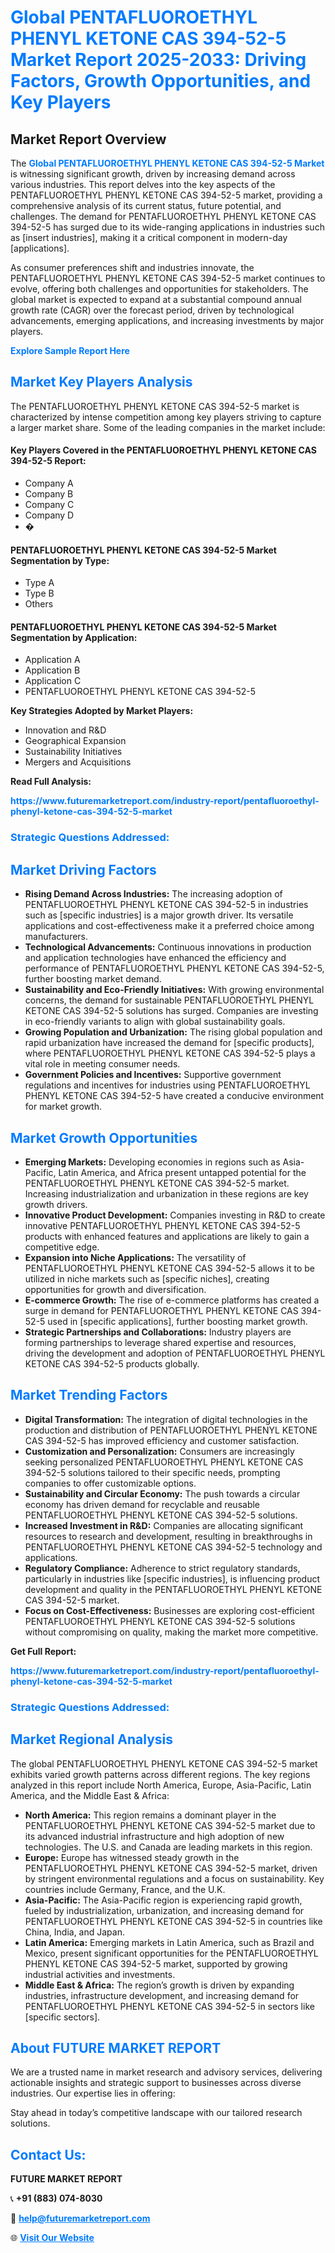 <h1 style="color: #007BFF;">Global PENTAFLUOROETHYL PHENYL KETONE CAS 394-52-5 Market Report 2025-2033: Driving Factors, Growth Opportunities, and Key Players</h1>

<section id="overview">
<h2>Market Report Overview</h2>
<p>The <a href="https://www.futuremarketreport.com/industry-report/pentafluoroethyl-phenyl-ketone-cas-394-52-5-market" style="color: #007BFF; text-decoration: none;"><strong>Global PENTAFLUOROETHYL PHENYL KETONE CAS 394-52-5 Market</strong></a> is witnessing significant growth, driven by increasing demand across various industries. This report delves into the key aspects of the PENTAFLUOROETHYL PHENYL KETONE CAS 394-52-5 market, providing a comprehensive analysis of its current status, future potential, and challenges. The demand for PENTAFLUOROETHYL PHENYL KETONE CAS 394-52-5 has surged due to its wide-ranging applications in industries such as [insert industries], making it a critical component in modern-day [applications].</p>
<p>As consumer preferences shift and industries innovate, the PENTAFLUOROETHYL PHENYL KETONE CAS 394-52-5 market continues to evolve, offering both challenges and opportunities for stakeholders. The global market is expected to expand at a substantial compound annual growth rate (CAGR) over the forecast period, driven by technological advancements, emerging applications, and increasing investments by major players.</p>
</section>

<section id="overview">
<p><a href="https://www.futuremarketreport.com/request-sample/reportId=112135" style="color: #007BFF; text-decoration: none;"><strong>Explore Sample Report Here</strong></a></p>
</section>

<section id="key-players">
<h2 style="color: #007BFF;">Market Key Players Analysis</h2>
<p>The PENTAFLUOROETHYL PHENYL KETONE CAS 394-52-5 market is characterized by intense competition among key players striving to capture a larger market share. Some of the leading companies in the market include:</p>
<h4>Key Players Covered in the PENTAFLUOROETHYL PHENYL KETONE CAS 394-52-5 Report:</h4>
<ul><li>Company A</li><li>Company B</li><li>Company C</li><li>Company D</li><li>�</li></ul>
<h4>PENTAFLUOROETHYL PHENYL KETONE CAS 394-52-5 Market Segmentation by Type:</h4>
<ul><li>Type A</li><li>Type B</li><li>Others</li></ul>

<h4>PENTAFLUOROETHYL PHENYL KETONE CAS 394-52-5 Market Segmentation by Application:</h4>
<ul><li>Application A</li><li>Application B</li><li>Application C</li><li>PENTAFLUOROETHYL PHENYL KETONE CAS 394-52-5</li></ul>
<p><strong>Key Strategies Adopted by Market Players:</strong></p>
<ul>
<li>Innovation and R&D</li>
<li>Geographical Expansion</li>
<li>Sustainability Initiatives</li>
<li>Mergers and Acquisitions</li>
</ul>
</section>

<section>
<p><strong>Read Full Analysis: </strong></p><a href="https://www.futuremarketreport.com/industry-report/pentafluoroethyl-phenyl-ketone-cas-394-52-5-market" style="color: #007BFF; text-decoration: none;"><strong>https://www.futuremarketreport.com/industry-report/pentafluoroethyl-phenyl-ketone-cas-394-52-5-market</strong></a>
<h3 style="color: #007BFF;">Strategic Questions Addressed:</h3>
</section>

<section id="driving-factors">
<h2 style="color: #007BFF;">Market Driving Factors</h2>
<ul>
<li><strong>Rising Demand Across Industries:</strong> The increasing adoption of PENTAFLUOROETHYL PHENYL KETONE CAS 394-52-5 in industries such as [specific industries] is a major growth driver. Its versatile applications and cost-effectiveness make it a preferred choice among manufacturers.</li>
<li><strong>Technological Advancements:</strong> Continuous innovations in production and application technologies have enhanced the efficiency and performance of PENTAFLUOROETHYL PHENYL KETONE CAS 394-52-5, further boosting market demand.</li>
<li><strong>Sustainability and Eco-Friendly Initiatives:</strong> With growing environmental concerns, the demand for sustainable PENTAFLUOROETHYL PHENYL KETONE CAS 394-52-5 solutions has surged. Companies are investing in eco-friendly variants to align with global sustainability goals.</li>
<li><strong>Growing Population and Urbanization:</strong> The rising global population and rapid urbanization have increased the demand for [specific products], where PENTAFLUOROETHYL PHENYL KETONE CAS 394-52-5 plays a vital role in meeting consumer needs.</li>
<li><strong>Government Policies and Incentives:</strong> Supportive government regulations and incentives for industries using PENTAFLUOROETHYL PHENYL KETONE CAS 394-52-5 have created a conducive environment for market growth.</li>
</ul>
</section>

<section id="growth-opportunities">
<h2 style="color: #007BFF;">Market Growth Opportunities</h2>
<ul>
<li><strong>Emerging Markets:</strong> Developing economies in regions such as Asia-Pacific, Latin America, and Africa present untapped potential for the PENTAFLUOROETHYL PHENYL KETONE CAS 394-52-5 market. Increasing industrialization and urbanization in these regions are key growth drivers.</li>
<li><strong>Innovative Product Development:</strong> Companies investing in R&D to create innovative PENTAFLUOROETHYL PHENYL KETONE CAS 394-52-5 products with enhanced features and applications are likely to gain a competitive edge.</li>
<li><strong>Expansion into Niche Applications:</strong> The versatility of PENTAFLUOROETHYL PHENYL KETONE CAS 394-52-5 allows it to be utilized in niche markets such as [specific niches], creating opportunities for growth and diversification.</li>
<li><strong>E-commerce Growth:</strong> The rise of e-commerce platforms has created a surge in demand for PENTAFLUOROETHYL PHENYL KETONE CAS 394-52-5 used in [specific applications], further boosting market growth.</li>
<li><strong>Strategic Partnerships and Collaborations:</strong> Industry players are forming partnerships to leverage shared expertise and resources, driving the development and adoption of PENTAFLUOROETHYL PHENYL KETONE CAS 394-52-5 products globally.</li>
</ul>
</section>

<section id="trending-factors">
<h2 style="color: #007BFF;">Market Trending Factors</h2>
<ul>
<li><strong>Digital Transformation:</strong> The integration of digital technologies in the production and distribution of PENTAFLUOROETHYL PHENYL KETONE CAS 394-52-5 has improved efficiency and customer satisfaction.</li>
<li><strong>Customization and Personalization:</strong> Consumers are increasingly seeking personalized PENTAFLUOROETHYL PHENYL KETONE CAS 394-52-5 solutions tailored to their specific needs, prompting companies to offer customizable options.</li>
<li><strong>Sustainability and Circular Economy:</strong> The push towards a circular economy has driven demand for recyclable and reusable PENTAFLUOROETHYL PHENYL KETONE CAS 394-52-5 solutions.</li>
<li><strong>Increased Investment in R&D:</strong> Companies are allocating significant resources to research and development, resulting in breakthroughs in PENTAFLUOROETHYL PHENYL KETONE CAS 394-52-5 technology and applications.</li>
<li><strong>Regulatory Compliance:</strong> Adherence to strict regulatory standards, particularly in industries like [specific industries], is influencing product development and quality in the PENTAFLUOROETHYL PHENYL KETONE CAS 394-52-5 market.</li>
<li><strong>Focus on Cost-Effectiveness:</strong> Businesses are exploring cost-efficient PENTAFLUOROETHYL PHENYL KETONE CAS 394-52-5 solutions without compromising on quality, making the market more competitive.</li>
</ul>
</section>

<section>
<p><strong>Get Full Report: </strong></p><a href="https://www.futuremarketreport.com/industry-report/pentafluoroethyl-phenyl-ketone-cas-394-52-5-market" style="color: #007BFF; text-decoration: none;"><strong>https://www.futuremarketreport.com/industry-report/pentafluoroethyl-phenyl-ketone-cas-394-52-5-market</strong></a>
<h3 style="color: #007BFF;">Strategic Questions Addressed:</h3>
</section>


<section id="regional-analysis">
<h2 style="color: #007BFF;">Market Regional Analysis</h2>
<p>The global PENTAFLUOROETHYL PHENYL KETONE CAS 394-52-5 market exhibits varied growth patterns across different regions. The key regions analyzed in this report include North America, Europe, Asia-Pacific, Latin America, and the Middle East & Africa:</p>
<ul>
<li><strong>North America:</strong> This region remains a dominant player in the PENTAFLUOROETHYL PHENYL KETONE CAS 394-52-5 market due to its advanced industrial infrastructure and high adoption of new technologies. The U.S. and Canada are leading markets in this region.</li>
<li><strong>Europe:</strong> Europe has witnessed steady growth in the PENTAFLUOROETHYL PHENYL KETONE CAS 394-52-5 market, driven by stringent environmental regulations and a focus on sustainability. Key countries include Germany, France, and the U.K.</li>
<li><strong>Asia-Pacific:</strong> The Asia-Pacific region is experiencing rapid growth, fueled by industrialization, urbanization, and increasing demand for PENTAFLUOROETHYL PHENYL KETONE CAS 394-52-5 in countries like China, India, and Japan.</li>
<li><strong>Latin America:</strong> Emerging markets in Latin America, such as Brazil and Mexico, present significant opportunities for the PENTAFLUOROETHYL PHENYL KETONE CAS 394-52-5 market, supported by growing industrial activities and investments.</li>
<li><strong>Middle East & Africa:</strong> The region’s growth is driven by expanding industries, infrastructure development, and increasing demand for PENTAFLUOROETHYL PHENYL KETONE CAS 394-52-5 in sectors like [specific sectors].</li>
</ul>
</section>

<footer>
<h2 style="color: #007BFF;">About FUTURE MARKET REPORT</h2>
<p>We are a trusted name in market research and advisory services, delivering actionable insights and strategic support to businesses across diverse industries. Our expertise lies in offering:</p>

<p>Stay ahead in today’s competitive landscape with our tailored research solutions.</p>

<h2 style="color: #007BFF;">Contact Us:</h2>
<p><strong>FUTURE MARKET REPORT</strong></p>
<p>📞 <strong>+91 (883) 074-8030</strong></p>
<p>📧 <strong><a href="mailto:help@futuremarketreport.com" style="color: #007BFF;">help@futuremarketreport.com</a></strong></p>
<p>🌐 <strong><a href="https://www.futuremarketreport.com/" style="color: #007BFF;">Visit Our Website</a></strong></p>
</footer>